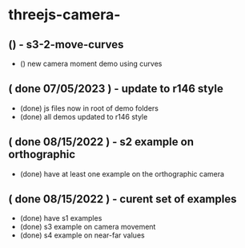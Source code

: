 # threejs-camera-

<!-- camera movement section -->

## () - s3-2-move-curves
* () new camera moment demo using curves

<!-- DONE -->

## ( done 07/05/2023 ) - update to r146 style
* (done) js files now in root of demo folders
* (done) all demos updated to r146 style

## ( done 08/15/2022 ) - s2 example on orthographic
* (done) have at least one example on the orthographic camera

## ( done 08/15/2022 ) - curent set of examples
* (done) have s1 examples
* (done) s3 example on camera movement
* (done) s4 example on near-far values
